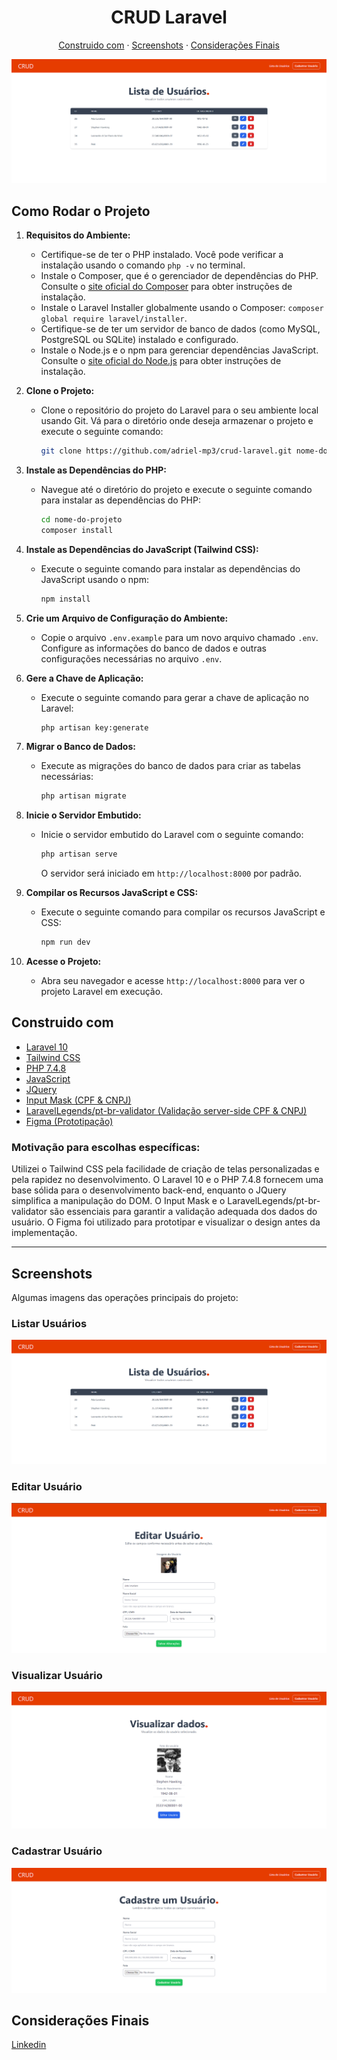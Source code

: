 <h1 align="center">CRUD Laravel</h1>
<p align="center">
  <a href="#como-rodar-o-projeto"/> 
  <a href="#construido-com">Construido com</a> · 
  <a href="#screenshots">Screenshots</a>  · 
  <a href="#considerações-finais">Considerações Finais</a>  
</p>
<div align="center">
    <img src="./.github/user-table.png"/>
</div>
      
## Como Rodar o Projeto

1. **Requisitos do Ambiente:**
   - Certifique-se de ter o PHP instalado. Você pode verificar a instalação usando o comando `php -v` no terminal.
   - Instale o Composer, que é o gerenciador de dependências do PHP. Consulte o [site oficial do Composer](https://getcomposer.org/) para obter instruções de instalação.
   - Instale o Laravel Installer globalmente usando o Composer: `composer global require laravel/installer`.
   - Certifique-se de ter um servidor de banco de dados (como MySQL, PostgreSQL ou SQLite) instalado e configurado.
   - Instale o Node.js e o npm para gerenciar dependências JavaScript. Consulte o [site oficial do Node.js](https://nodejs.org/) para obter instruções de instalação.

2. **Clone o Projeto:**
   - Clone o repositório do projeto do Laravel para o seu ambiente local usando Git. Vá para o diretório onde deseja armazenar o projeto e execute o seguinte comando:
     ```bash
     git clone https://github.com/adriel-mp3/crud-laravel.git nome-do-projeto
     ```

3. **Instale as Dependências do PHP:**
   - Navegue até o diretório do projeto e execute o seguinte comando para instalar as dependências do PHP:
     ```bash
     cd nome-do-projeto
     composer install
     ```

4. **Instale as Dependências do JavaScript (Tailwind CSS):**
   - Execute o seguinte comando para instalar as dependências do JavaScript usando o npm:
     ```bash
     npm install
     ```

5. **Crie um Arquivo de Configuração do Ambiente:**
   - Copie o arquivo `.env.example` para um novo arquivo chamado `.env`. Configure as informações do banco de dados e outras configurações necessárias no arquivo `.env`.

6. **Gere a Chave de Aplicação:**
   - Execute o seguinte comando para gerar a chave de aplicação no Laravel:
     ```bash
     php artisan key:generate
     ```

7. **Migrar o Banco de Dados:**
   - Execute as migrações do banco de dados para criar as tabelas necessárias:
     ```bash
     php artisan migrate
     ```

8. **Inicie o Servidor Embutido:**
   - Inicie o servidor embutido do Laravel com o seguinte comando:
     ```bash
     php artisan serve
     ```
     O servidor será iniciado em `http://localhost:8000` por padrão.

9. **Compilar os Recursos JavaScript e CSS:**
   - Execute o seguinte comando para compilar os recursos JavaScript e CSS:
     ```bash
     npm run dev
     ```

10. **Acesse o Projeto:**
    - Abra seu navegador e acesse `http://localhost:8000` para ver o projeto Laravel em execução.

## Construido com
- <a href="https://laravel.com/">Laravel 10</a>
- <a href="https://tailwindcss.com/">Tailwind CSS</a>
- <a href="https://www.php.net/">PHP 7.4.8</a>
- <a href="https://developer.mozilla.org/en-US/docs/Web/JavaScript">JavaScript</a>
- <a href="https://jquery.com/">JQuery</a>
- <a href="https://robinherbots.github.io/Inputmask/">Input Mask (CPF & CNPJ)</a>
- <a href="https://github.com/LaravelLegends/pt-br-validator">LaravelLegends/pt-br-validator (Validação server-side CPF & CNPJ)</a>
- <a href="https://figma.com/">Figma (Prototipação)</a>

### Motivação para escolhas específicas:

Utilizei o Tailwind CSS pela facilidade de criação de telas personalizadas e pela rapidez no desenvolvimento. O Laravel 10 e o PHP 7.4.8 fornecem uma base sólida para o desenvolvimento back-end, enquanto o JQuery simplifica a manipulação do DOM. O Input Mask e o LaravelLegends/pt-br-validator são essenciais para garantir a validação adequada dos dados do usuário. O Figma foi utilizado para prototipar e visualizar o design antes da implementação.
<hr/>

## Screenshots
Algumas imagens das operações principais do projeto:

### Listar Usuários

<img src="./.github/user-table.png"/>

### Editar Usuário

<img src="./.github/user-edit.png"/>


### Visualizar Usuário

<img src="./.github/user-view.png"/>

### Cadastrar Usuário

<img src="./.github/user-create.png"/>

## Considerações Finais

<a href="https://www.linkedin.com/in/adriel-santos-dev/">Linkedin</a>
